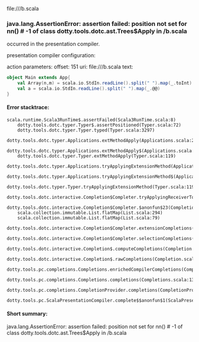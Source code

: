 file://<WORKSPACE>/b.scala
### java.lang.AssertionError: assertion failed: position not set for nn(<empty>) # -1 of class dotty.tools.dotc.ast.Trees$Apply in <WORKSPACE>/b.scala

occurred in the presentation compiler.

presentation compiler configuration:


action parameters:
offset: 151
uri: file://<WORKSPACE>/b.scala
text:
```scala
object Main extends App{
    val Array(n,m) = scala.io.StdIn.readLine().split(" ").map(_.toInt)
    val a = scala.io.StdIn.readLine().split(" ").map(_.@@)
}
```



#### Error stacktrace:

```
scala.runtime.Scala3RunTime$.assertFailed(Scala3RunTime.scala:8)
	dotty.tools.dotc.typer.Typer$.assertPositioned(Typer.scala:72)
	dotty.tools.dotc.typer.Typer.typed(Typer.scala:3297)
	dotty.tools.dotc.typer.Applications.extMethodApply(Applications.scala:2483)
	dotty.tools.dotc.typer.Applications.extMethodApply$(Applications.scala:400)
	dotty.tools.dotc.typer.Typer.extMethodApply(Typer.scala:119)
	dotty.tools.dotc.typer.Applications.tryApplyingExtensionMethod(Applications.scala:2528)
	dotty.tools.dotc.typer.Applications.tryApplyingExtensionMethod$(Applications.scala:400)
	dotty.tools.dotc.typer.Typer.tryApplyingExtensionMethod(Typer.scala:119)
	dotty.tools.dotc.interactive.Completion$Completer.tryApplyingReceiverToExtension$1(Completion.scala:526)
	dotty.tools.dotc.interactive.Completion$Completer.$anonfun$23(Completion.scala:569)
	scala.collection.immutable.List.flatMap(List.scala:294)
	scala.collection.immutable.List.flatMap(List.scala:79)
	dotty.tools.dotc.interactive.Completion$Completer.extensionCompletions(Completion.scala:566)
	dotty.tools.dotc.interactive.Completion$Completer.selectionCompletions(Completion.scala:446)
	dotty.tools.dotc.interactive.Completion$.computeCompletions(Completion.scala:218)
	dotty.tools.dotc.interactive.Completion$.rawCompletions(Completion.scala:78)
	dotty.tools.pc.completions.Completions.enrichedCompilerCompletions(Completions.scala:114)
	dotty.tools.pc.completions.Completions.completions(Completions.scala:136)
	dotty.tools.pc.completions.CompletionProvider.completions(CompletionProvider.scala:139)
	dotty.tools.pc.ScalaPresentationCompiler.complete$$anonfun$1(ScalaPresentationCompiler.scala:150)
```
#### Short summary: 

java.lang.AssertionError: assertion failed: position not set for nn(<empty>) # -1 of class dotty.tools.dotc.ast.Trees$Apply in <WORKSPACE>/b.scala